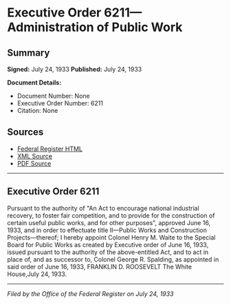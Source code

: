 # Executive Order 6211—Administration of Public Work

## Summary

**Signed:** July 24, 1933
**Published:** July 24, 1933

**Document Details:**
- Document Number: None
- Executive Order Number: 6211
- Citation: None

## Sources
- [Federal Register HTML](https://www.presidency.ucsb.edu/documents/executive-order-6211-administration-public-work)
- [XML Source](None)
- [PDF Source](None)

---

## Executive Order 6211

Pursuant to the authority of "An Act to encourage national industrial recovery, to foster fair competition, and to provide for the construction of certain useful public works, and for other purposes", approved June 16, 1933, and in order to effectuate title II—Public Works and Construction Projects—thereof;
I hereby appoint Colonel Henry M. Waite to the Special Board for Public Works as created by Executive order of June 16, 1933, issued pursuant to the authority of the above-entitled Act, and to act in place of, and as successor to, Colonel George R. Spalding, as appointed in said order of June 16, 1933,
FRANKLIN D. ROOSEVELT
The White House,July 24, 1933.

---

*Filed by the Office of the Federal Register on July 24, 1933*
